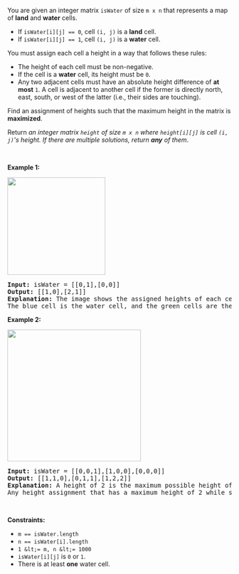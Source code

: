 You are given an integer matrix `` isWater `` of size `` m x n `` that represents a map of __land__ and __water__ cells.

*   If `` isWater[i][j] == 0 ``, cell `` (i, j) `` is a __land__ cell.
*   If `` isWater[i][j] == 1 ``, cell `` (i, j) `` is a __water__ cell.

You must assign each cell a height in a way that follows these rules:

*   The height of each cell must be non-negative.
*   If the cell is a __water__ cell, its height must be `` 0 ``.
*   Any two adjacent cells must have an absolute height difference of __at most__ `` 1 ``. A cell is adjacent to another cell if the former is directly north, east, south, or west of the latter (i.e., their sides are touching).

Find an assignment of heights such that the maximum height in the matrix is __maximized__.

Return _an integer matrix _`` height ``_ of size _`` m x n ``_ where _`` height[i][j] ``_ is cell _`` (i, j) ``_'s height. If there are multiple solutions, return __any__ of them_.

&nbsp;

__Example 1:__

<strong><img alt="" src="https://assets.leetcode.com/uploads/2021/01/10/screenshot-2021-01-11-at-82045-am.png" style="width: 220px; height: 219px;"/></strong>

<pre>
<strong>Input:</strong> isWater = [[0,1],[0,0]]
<strong>Output:</strong> [[1,0],[2,1]]
<strong>Explanation:</strong> The image shows the assigned heights of each cell.
The blue cell is the water cell, and the green cells are the land cells.
</pre>

__Example 2:__

<strong><img alt="" src="https://assets.leetcode.com/uploads/2021/01/10/screenshot-2021-01-11-at-82050-am.png" style="width: 300px; height: 296px;"/></strong>

<pre>
<strong>Input:</strong> isWater = [[0,0,1],[1,0,0],[0,0,0]]
<strong>Output:</strong> [[1,1,0],[0,1,1],[1,2,2]]
<strong>Explanation:</strong> A height of 2 is the maximum possible height of any assignment.
Any height assignment that has a maximum height of 2 while still meeting the rules will also be accepted.
</pre>

&nbsp;

__Constraints:__

*   `` m == isWater.length ``
*   `` n == isWater[i].length ``
*   `` 1 &lt;= m, n &lt;= 1000 ``
*   `` isWater[i][j] `` is `` 0 `` or `` 1 ``.
*   There is at least __one__ water cell.